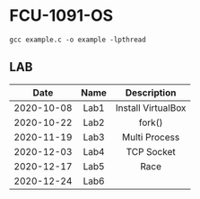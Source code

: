 # FCU-1091-OS

```
gcc example.c -o example -lpthread
```

## LAB
| Date | Name | Description |
| :--: | :--: | :---------: |
| 2020-10-08 | Lab1 | Install VirtualBox |
| 2020-10-22 | Lab2 | fork() |
| 2020-11-19 | Lab3 | Multi Process |
| 2020-12-03 | Lab4 | TCP Socket |
| 2020-12-17 | Lab5 | Race | 
| 2020-12-24 | Lab6 |  |
